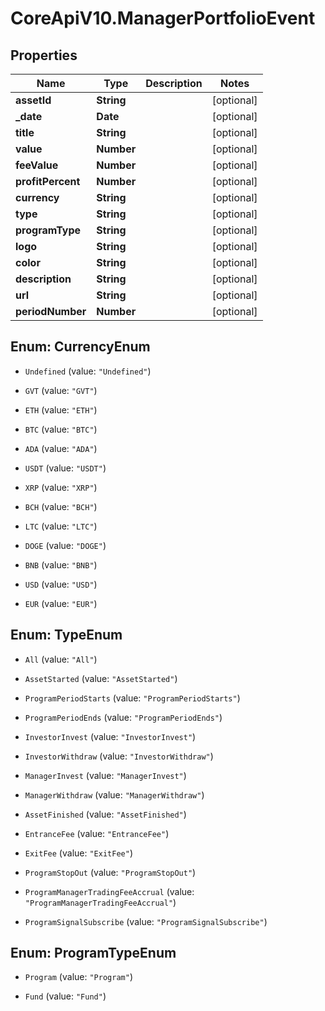 # CoreApiV10.ManagerPortfolioEvent

## Properties
Name | Type | Description | Notes
------------ | ------------- | ------------- | -------------
**assetId** | **String** |  | [optional] 
**_date** | **Date** |  | [optional] 
**title** | **String** |  | [optional] 
**value** | **Number** |  | [optional] 
**feeValue** | **Number** |  | [optional] 
**profitPercent** | **Number** |  | [optional] 
**currency** | **String** |  | [optional] 
**type** | **String** |  | [optional] 
**programType** | **String** |  | [optional] 
**logo** | **String** |  | [optional] 
**color** | **String** |  | [optional] 
**description** | **String** |  | [optional] 
**url** | **String** |  | [optional] 
**periodNumber** | **Number** |  | [optional] 


<a name="CurrencyEnum"></a>
## Enum: CurrencyEnum


* `Undefined` (value: `"Undefined"`)

* `GVT` (value: `"GVT"`)

* `ETH` (value: `"ETH"`)

* `BTC` (value: `"BTC"`)

* `ADA` (value: `"ADA"`)

* `USDT` (value: `"USDT"`)

* `XRP` (value: `"XRP"`)

* `BCH` (value: `"BCH"`)

* `LTC` (value: `"LTC"`)

* `DOGE` (value: `"DOGE"`)

* `BNB` (value: `"BNB"`)

* `USD` (value: `"USD"`)

* `EUR` (value: `"EUR"`)




<a name="TypeEnum"></a>
## Enum: TypeEnum


* `All` (value: `"All"`)

* `AssetStarted` (value: `"AssetStarted"`)

* `ProgramPeriodStarts` (value: `"ProgramPeriodStarts"`)

* `ProgramPeriodEnds` (value: `"ProgramPeriodEnds"`)

* `InvestorInvest` (value: `"InvestorInvest"`)

* `InvestorWithdraw` (value: `"InvestorWithdraw"`)

* `ManagerInvest` (value: `"ManagerInvest"`)

* `ManagerWithdraw` (value: `"ManagerWithdraw"`)

* `AssetFinished` (value: `"AssetFinished"`)

* `EntranceFee` (value: `"EntranceFee"`)

* `ExitFee` (value: `"ExitFee"`)

* `ProgramStopOut` (value: `"ProgramStopOut"`)

* `ProgramManagerTradingFeeAccrual` (value: `"ProgramManagerTradingFeeAccrual"`)

* `ProgramSignalSubscribe` (value: `"ProgramSignalSubscribe"`)




<a name="ProgramTypeEnum"></a>
## Enum: ProgramTypeEnum


* `Program` (value: `"Program"`)

* `Fund` (value: `"Fund"`)




